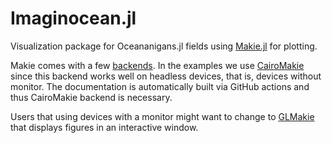 # Imaginocean.jl

Visualization package for Oceananigans.jl fields using [Makie.jl](https://docs.makie.org/stable/) for plotting.

Makie comes with a few [backends](https://docs.makie.org/stable/#makie_ecosystem). In the examples
we use [CairoMakie](https://docs.makie.org/stable/documentation/backends/cairomakie/) since this backend
works well on headless devices, that is, devices without monitor. The documentation is automatically
built via GitHub actions and thus CairoMakie backend is necessary.

Users that using devices with a monitor might want to change to
[GLMakie](https://docs.makie.org/stable/documentation/backends/glmakie/)
that displays figures in an interactive window.
